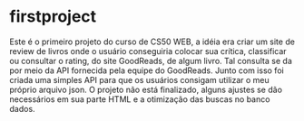 # firstproject
 Este é o primeiro projeto do curso de CS50 WEB, a idéia era criar um site de review de livros onde o usuário conseguiria colocar sua crítica, classificar ou consultar o rating, do site GoodReads, de algum livro. Tal consulta se da por meio da API fornecida pela equipe do GoodReads. Junto com isso foi criada uma simples API para que os usuários consigam utilizar o meu próprio arquivo json.
 O projeto não está finalizado, alguns ajustes se dão necessários em sua parte HTML e a otimização das buscas no banco dados.
